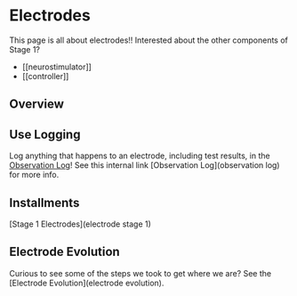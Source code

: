 # Electrodes
This page is all about electrodes!!
Interested about the other components of Stage 1?
* [[neurostimulator]]
* [[controller]]

## Overview

## Use Logging
Log anything that happens to an electrode, including test results, in the [Observation Log](https://pacific-basin-8674.herokuapp.com/admin/observation/?sort=4&desc=1)\! 
See this internal link [Observation Log](observation log) for more info.

## Installments

[Stage 1 Electrodes](electrode stage 1)

## Electrode Evolution
Curious to see some of the steps we took to get where we are? See the [Electrode Evolution](electrode evolution)\.